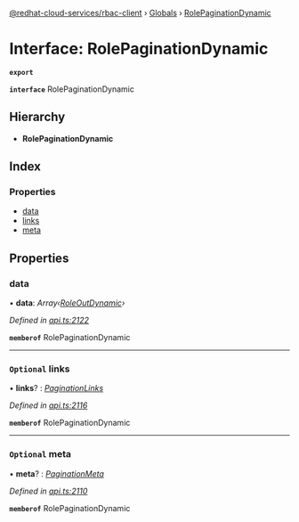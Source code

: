 [@redhat-cloud-services/rbac-client](../README.md) › [Globals](../globals.md) › [RolePaginationDynamic](rolepaginationdynamic.md)

# Interface: RolePaginationDynamic

**`export`** 

**`interface`** RolePaginationDynamic

## Hierarchy

* **RolePaginationDynamic**

## Index

### Properties

* [data](rolepaginationdynamic.md#data)
* [links](rolepaginationdynamic.md#optional-links)
* [meta](rolepaginationdynamic.md#optional-meta)

## Properties

###  data

• **data**: *Array‹[RoleOutDynamic](roleoutdynamic.md)›*

*Defined in [api.ts:2122](https://github.com/RedHatInsights/javascript-clients.gi/blob/master/packages/rbac/api.ts#L2122)*

**`memberof`** RolePaginationDynamic

___

### `Optional` links

• **links**? : *[PaginationLinks](paginationlinks.md)*

*Defined in [api.ts:2116](https://github.com/RedHatInsights/javascript-clients.gi/blob/master/packages/rbac/api.ts#L2116)*

**`memberof`** RolePaginationDynamic

___

### `Optional` meta

• **meta**? : *[PaginationMeta](paginationmeta.md)*

*Defined in [api.ts:2110](https://github.com/RedHatInsights/javascript-clients.gi/blob/master/packages/rbac/api.ts#L2110)*

**`memberof`** RolePaginationDynamic
